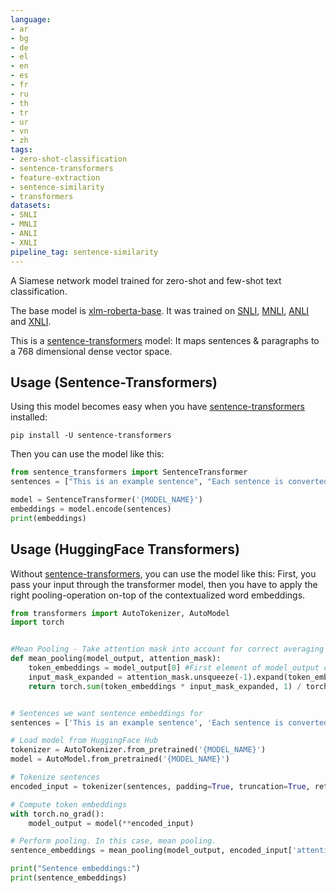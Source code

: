 ```yaml
---
language:
- ar
- bg
- de
- el
- en
- es
- fr
- ru
- th
- tr
- ur
- vn
- zh
tags:
- zero-shot-classification
- sentence-transformers
- feature-extraction
- sentence-similarity
- transformers
datasets:
- SNLI
- MNLI
- ANLI
- XNLI
pipeline_tag: sentence-similarity
---
```


A Siamese network model trained for zero-shot and few-shot text classification.

The base model is [xlm-roberta-base](https://huggingface.co/xlm-roberta-base).
It was trained on [SNLI](https://nlp.stanford.edu/projects/snli/), [MNLI](https://cims.nyu.edu/~sbowman/multinli/), [ANLI](https://github.com/facebookresearch/anli) and [XNLI](https://github.com/facebookresearch/XNLI).

This is a [sentence-transformers](https://www.SBERT.net) model: It maps sentences & paragraphs to a 768 dimensional dense vector space.

## Usage (Sentence-Transformers)

Using this model becomes easy when you have [sentence-transformers](https://www.SBERT.net) installed:

```
pip install -U sentence-transformers
```

Then you can use the model like this:

```python
from sentence_transformers import SentenceTransformer
sentences = ["This is an example sentence", "Each sentence is converted"]

model = SentenceTransformer('{MODEL_NAME}')
embeddings = model.encode(sentences)
print(embeddings)
```


## Usage (HuggingFace Transformers)
Without [sentence-transformers](https://www.SBERT.net), you can use the model like this: First, you pass your input through the transformer model, then you have to apply the right pooling-operation on-top of the contextualized word embeddings.

```python
from transformers import AutoTokenizer, AutoModel
import torch


#Mean Pooling - Take attention mask into account for correct averaging
def mean_pooling(model_output, attention_mask):
    token_embeddings = model_output[0] #First element of model_output contains all token embeddings
    input_mask_expanded = attention_mask.unsqueeze(-1).expand(token_embeddings.size()).float()
    return torch.sum(token_embeddings * input_mask_expanded, 1) / torch.clamp(input_mask_expanded.sum(1), min=1e-9)


# Sentences we want sentence embeddings for
sentences = ['This is an example sentence', 'Each sentence is converted']

# Load model from HuggingFace Hub
tokenizer = AutoTokenizer.from_pretrained('{MODEL_NAME}')
model = AutoModel.from_pretrained('{MODEL_NAME}')

# Tokenize sentences
encoded_input = tokenizer(sentences, padding=True, truncation=True, return_tensors='pt')

# Compute token embeddings
with torch.no_grad():
    model_output = model(**encoded_input)

# Perform pooling. In this case, mean pooling.
sentence_embeddings = mean_pooling(model_output, encoded_input['attention_mask'])

print("Sentence embeddings:")
print(sentence_embeddings)
```
